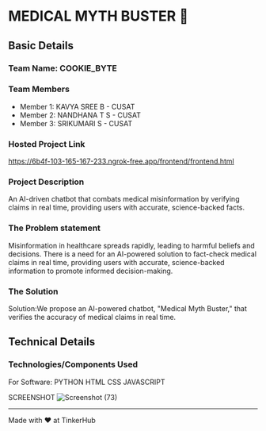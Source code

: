 # MEDICAL MYTH BUSTER 🎯


## Basic Details
### Team Name: COOKIE_BYTE


### Team Members
- Member 1: KAVYA SREE B - CUSAT
- Member 2: NANDHANA T S - CUSAT
- Member 3: SRIKUMARI S - CUSAT

### Hosted Project Link
https://6b4f-103-165-167-233.ngrok-free.app/frontend/frontend.html

### Project Description
An AI-driven chatbot that combats medical misinformation by verifying claims in real time, providing users with accurate, science-backed facts.

### The Problem statement
Misinformation in healthcare spreads rapidly, leading to harmful beliefs and decisions. There is a need for an AI-powered solution to fact-check medical claims in real time, providing users with accurate, science-backed information to promote informed decision-making.

### The Solution
Solution:We propose an AI-powered chatbot, "Medical Myth Buster," that verifies the accuracy of medical claims in real time.

## Technical Details
### Technologies/Components Used
For Software:
PYTHON HTML CSS JAVASCRIPT

SCREENSHOT
![Screenshot (73)](https://github.com/user-attachments/assets/caa1f499-ea27-4107-aba5-b774a54d6a61)








---
Made with ❤️ at TinkerHub
